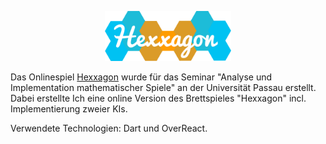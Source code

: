<p align="center"><img width="40%" src="hexxagon/web/images/hexxagon-logo.png" /></p>

Das Onlinespiel [Hexxagon](https://hexxagon.de) wurde für das Seminar "Analyse und Implementation mathematischer Spiele" an der Universität Passau erstellt.
Dabei erstellte Ich eine online Version des Brettspieles "Hexxagon" incl. Implementierung zweier KIs.

Verwendete Technologien: Dart und OverReact.